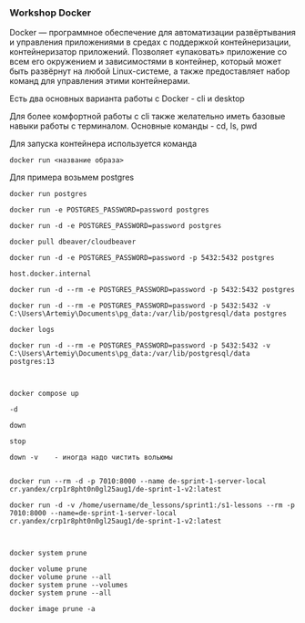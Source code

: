 ### Workshop Docker

Docker — программное обеспечение для автоматизации развёртывания и управления приложениями в средах с поддержкой контейнеризации, контейнеризатор приложений. Позволяет «упаковать» приложение со всем его окружением и зависимостями в контейнер, который может быть развёрнут на любой Linux-системе, а также предоставляет набор команд для управления этими контейнерами. 

Есть два основных варианта работы с Docker - cli и desktop

Для более комфортной работы с cli также желательно иметь базовые навыки работы с терминалом. Основные команды - cd, ls, pwd

Для запуска контейнера используется команда 

```docker run <название образа>```

Для примера возьмем postgres
```
docker run postgres

docker run -e POSTGRES_PASSWORD=password postgres

docker run -d -e POSTGRES_PASSWORD=password postgres

docker pull dbeaver/cloudbeaver

docker run -d -e POSTGRES_PASSWORD=password -p 5432:5432 postgres

host.docker.internal

docker run -d --rm -e POSTGRES_PASSWORD=password -p 5432:5432 postgres

docker run -d --rm -e POSTGRES_PASSWORD=password -p 5432:5432 -v C:\Users\Artemiy\Documents\pg_data:/var/lib/postgresql/data postgres

docker logs

docker run -d --rm -e POSTGRES_PASSWORD=password -p 5432:5432 -v C:\Users\Artemiy\Documents\pg_data:/var/lib/postgresql/data postgres:13



docker compose up 

-d 

down

stop

down -v    - иногда надо чистить вольюмы


docker run --rm -d -p 7010:8000 --name de-sprint-1-server-local cr.yandex/crp1r8pht0n0gl25aug1/de-sprint-1-v2:latest 

docker run -d -v /home/username/de_lessons/sprint1:/s1-lessons --rm -p 7010:8000 --name=de-sprint-1-server-local cr.yandex/crp1r8pht0n0gl25aug1/de-sprint-1-v2:latest



docker system prune

docker volume prune
docker volume prune --all
docker system prune --volumes
docker system prune --all

docker image prune -a
```